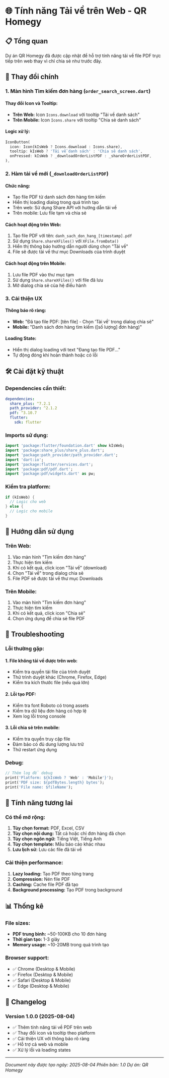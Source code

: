 # 🌐 Tính năng Tải về trên Web - QR Homegy

## 📋 Tổng quan

Dự án QR Homegy đã được cập nhật để hỗ trợ tính năng tải về file PDF trực tiếp trên web thay vì chỉ chia sẻ như trước đây.

## 🔄 Thay đổi chính

### 1. **Màn hình Tìm kiếm đơn hàng** (`order_search_screen.dart`)

#### **Thay đổi Icon và Tooltip:**
- **Trên Web:** Icon `Icons.download` với tooltip "Tải về danh sách"
- **Trên Mobile:** Icon `Icons.share` với tooltip "Chia sẻ danh sách"

#### **Logic xử lý:**
```dart
IconButton(
  icon: Icon(kIsWeb ? Icons.download : Icons.share),
  tooltip: kIsWeb ? 'Tải về danh sách' : 'Chia sẻ danh sách',
  onPressed: kIsWeb ? _downloadOrderListPDF : _shareOrderListPDF,
),
```

### 2. **Hàm tải về mới** (`_downloadOrderListPDF`)

#### **Chức năng:**
- Tạo file PDF từ danh sách đơn hàng tìm kiếm
- Hiển thị loading dialog trong quá trình tạo
- Trên web: Sử dụng Share API với hướng dẫn tải về
- Trên mobile: Lưu file tạm và chia sẻ

#### **Cách hoạt động trên Web:**
1. Tạo file PDF với tên: `danh_sach_don_hang_[timestamp].pdf`
2. Sử dụng `Share.shareXFiles()` với `XFile.fromData()`
3. Hiển thị thông báo hướng dẫn người dùng chọn "Tải về"
4. File sẽ được tải về thư mục Downloads của trình duyệt

#### **Cách hoạt động trên Mobile:**
1. Lưu file PDF vào thư mục tạm
2. Sử dụng `Share.shareXFiles()` với file đã lưu
3. Mở dialog chia sẻ của hệ điều hành

### 3. **Cải thiện UX**

#### **Thông báo rõ ràng:**
- **Web:** "Đã tạo file PDF: [tên file] - Chọn 'Tải về' trong dialog chia sẻ"
- **Mobile:** "Danh sách đơn hàng tìm kiếm ([số lượng] đơn hàng)"

#### **Loading State:**
- Hiển thị dialog loading với text "Đang tạo file PDF..."
- Tự động đóng khi hoàn thành hoặc có lỗi

## 🛠️ Cài đặt kỹ thuật

### **Dependencies cần thiết:**
```yaml
dependencies:
  share_plus: ^7.2.1
  path_provider: ^2.1.2
  pdf: ^3.10.7
  flutter:
    sdk: flutter
```

### **Imports sử dụng:**
```dart
import 'package:flutter/foundation.dart' show kIsWeb;
import 'package:share_plus/share_plus.dart';
import 'package:path_provider/path_provider.dart';
import 'dart:io';
import 'package:flutter/services.dart';
import 'package:pdf/pdf.dart';
import 'package:pdf/widgets.dart' as pw;
```

### **Kiểm tra platform:**
```dart
if (kIsWeb) {
  // Logic cho web
} else {
  // Logic cho mobile
}
```

## 📱 Hướng dẫn sử dụng

### **Trên Web:**
1. Vào màn hình "Tìm kiếm đơn hàng"
2. Thực hiện tìm kiếm
3. Khi có kết quả, click icon "Tải về" (download)
4. Chọn "Tải về" trong dialog chia sẻ
5. File PDF sẽ được tải về thư mục Downloads

### **Trên Mobile:**
1. Vào màn hình "Tìm kiếm đơn hàng"
2. Thực hiện tìm kiếm
3. Khi có kết quả, click icon "Chia sẻ"
4. Chọn ứng dụng để chia sẻ file PDF

## 🔧 Troubleshooting

### **Lỗi thường gặp:**

#### 1. **File không tải về được trên web:**
- Kiểm tra quyền tải file của trình duyệt
- Thử trình duyệt khác (Chrome, Firefox, Edge)
- Kiểm tra kích thước file (nếu quá lớn)

#### 2. **Lỗi tạo PDF:**
- Kiểm tra font Roboto có trong assets
- Kiểm tra dữ liệu đơn hàng có hợp lệ
- Xem log lỗi trong console

#### 3. **Lỗi chia sẻ trên mobile:**
- Kiểm tra quyền truy cập file
- Đảm bảo có đủ dung lượng lưu trữ
- Thử restart ứng dụng

### **Debug:**
```dart
// Thêm log để debug
print('Platform: ${kIsWeb ? 'Web' : 'Mobile'}');
print('PDF size: ${pdfBytes.length} bytes');
print('File name: $fileName');
```

## 🚀 Tính năng tương lai

### **Có thể mở rộng:**
1. **Tùy chọn format:** PDF, Excel, CSV
2. **Tùy chọn nội dung:** Tất cả hoặc chỉ đơn hàng đã chọn
3. **Tùy chọn ngôn ngữ:** Tiếng Việt, Tiếng Anh
4. **Tùy chọn template:** Mẫu báo cáo khác nhau
5. **Lưu lịch sử:** Lưu các file đã tải về

### **Cải thiện performance:**
1. **Lazy loading:** Tạo PDF theo từng trang
2. **Compression:** Nén file PDF
3. **Caching:** Cache file PDF đã tạo
4. **Background processing:** Tạo PDF trong background

## 📊 Thống kê

### **File sizes:**
- **PDF trung bình:** ~50-100KB cho 10 đơn hàng
- **Thời gian tạo:** 1-3 giây
- **Memory usage:** ~10-20MB trong quá trình tạo

### **Browser support:**
- ✅ Chrome (Desktop & Mobile)
- ✅ Firefox (Desktop & Mobile)
- ✅ Safari (Desktop & Mobile)
- ✅ Edge (Desktop & Mobile)

## 📝 Changelog

### **Version 1.0.0** (2025-08-04)
- ✅ Thêm tính năng tải về PDF trên web
- ✅ Thay đổi icon và tooltip theo platform
- ✅ Cải thiện UX với thông báo rõ ràng
- ✅ Hỗ trợ cả web và mobile
- ✅ Xử lý lỗi và loading states

---

*Document này được tạo ngày: 2025-08-04*
*Phiên bản: 1.0*
*Dự án: QR Homegy* 